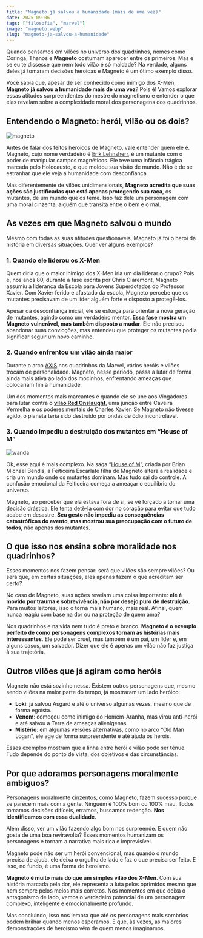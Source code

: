 ```yaml
---
title: "Magneto já salvou a humanidade (mais de uma vez)"
date: 2025-09-06
tags: ["filosofia", "marvel"]
image: "magneto.webp"
slug: "magneto-ja-salvou-a-humanidade"
---
```


Quando pensamos em vilões no universo dos quadrinhos, nomes como Coringa, Thanos e **Magneto** costumam aparecer entre os primeiros. Mas e se eu te dissesse que nem todo vilão é só maldade? Na verdade, alguns deles já tomaram decisões heroicas e Magneto é um ótimo exemplo disso.

Você sabia que, apesar de ser conhecido como inimigo dos X-Men, **Magneto já salvou a humanidade mais de uma vez**? Pois é! Vamos explorar essas atitudes surpreendentes do mestre do magnetismo e entender o que elas revelam sobre a complexidade moral dos personagens dos quadrinhos.

## Entendendo o Magneto: herói, vilão ou os dois?

![magneto](xmen-magneto.webp)

Antes de falar dos feitos heroicos de Magneto, vale entender quem ele é. Magneto, cujo nome verdadeiro é [Erik Lehnsherr](https://x-men.fandom.com/wiki/Magneto), é um mutante com o poder de manipular campos magnéticos. Ele teve uma infância trágica marcada pelo Holocausto, o que moldou sua visão de mundo. Não é de se estranhar que ele veja a humanidade com desconfiança.

Mas diferentemente de vilões unidimensionais, **Magneto acredita que suas ações são justificadas que está apenas protegendo sua raça**, os mutantes, de um mundo que os teme. Isso faz dele um personagem com uma moral cinzenta, alguém que transita entre o bem e o mal.

## As vezes em que Magneto salvou o mundo

Mesmo com todas as suas atitudes questionáveis, Magneto já foi o herói da história em diversas situações. Quer ver alguns exemplos?

### 1. Quando ele liderou os X-Men

Quem diria que o maior inimigo dos X-Men iria um dia liderar o grupo? Pois é, nos anos 80, durante a fase escrita por Chris Claremont, Magneto assumiu a liderança da Escola para Jovens Superdotados do Professor Xavier. Com Xavier ferido e afastado da escola, Magneto percebe que os mutantes precisavam de um líder alguém forte e disposto a protegê-los.

Apesar da desconfiança inicial, ele se esforça para orientar a nova geração de mutantes, agindo como um verdadeiro mentor. **Essa fase mostra um Magneto vulnerável, mas também disposto a mudar**. Ele não precisou abandonar suas convicções, mas entendeu que proteger os mutantes podia significar seguir um novo caminho.

### 2. Quando enfrentou um vilão ainda maior

Durante o arco [AXIS](https://www.marvel.com/comics/guides/397/avengers-x-men-axis) nos quadrinhos da Marvel, vários heróis e vilões trocam de personalidade. Magneto, nesse período, passa a lutar de forma ainda mais ativa ao lado dos mocinhos, enfrentando ameaças que colocariam fim à humanidade.

Um dos momentos mais marcantes é quando ele se une aos Vingadores para lutar contra o **[vilão Red Onslaught](https://x-men.fandom.com/wiki/Red_Onslaught)**, uma junção entre Caveira Vermelha e os poderes mentais de Charles Xavier. Se Magneto não tivesse agido, o planeta teria sido destruído por ondas de ódio incontrolável.

### 3. Quando impediu a destruição dos mutantes em “House of M”

![wanda](wanda.webp)

Ok, esse aqui é mais complexo. Na saga “[House of M](https://x-men.fandom.com/wiki/House_of_M)”, criada por Brian Michael Bendis, a Feiticeira Escarlate filha de Magneto altera a realidade e cria um mundo onde os mutantes dominam. Mas tudo sai do controle. A confusão emocional da Feiticeira começa a ameaçar o equilíbrio do universo.

Magneto, ao perceber que ela estava fora de si, se vê forçado a tomar uma decisão drástica. Ele tenta detê-la com dor no coração para evitar que tudo acabe em desastre. **Seu gesto não impediu as consequências catastróficas do evento, mas mostrou sua preocupação com o futuro de todos**, não apenas dos mutantes.

## O que isso nos ensina sobre moralidade nos quadrinhos?

Esses momentos nos fazem pensar: será que vilões são sempre vilões? Ou será que, em certas situações, eles apenas fazem o que acreditam ser certo?

No caso de Magneto, suas ações revelam uma coisa importante: **ele é movido por trauma e sobrevivência, não por desejo puro de destruição**. Para muitos leitores, isso o torna mais humano, mais real. Afinal, quem nunca reagiu com base na dor ou na proteção de quem ama?

Nos quadrinhos e na vida nem tudo é preto e branco. **Magneto é o exemplo perfeito de como personagens complexos tornam as histórias mais interessantes**. Ele pode ser cruel, mas também é um pai, um líder e, em alguns casos, um salvador. Dizer que ele é apenas um vilão não faz justiça à sua trajetória.

## Outros vilões que já agiram como heróis

Magneto não está sozinho nessa. Existem outros personagens que, mesmo sendo vilões na maior parte do tempo, já mostraram um lado heróico:

*   **Loki**: já salvou Asgard e até o universo algumas vezes, mesmo que de forma egoísta.
*   **Venom**: começou como inimigo do Homem-Aranha, mas virou anti-herói e até salvou a Terra de ameaças alienígenas.
*   **Mistério**: em algumas versões alternativas, como no arco “Old Man Logan”, ele age de forma surpreendente e até ajuda os heróis.

Esses exemplos mostram que a linha entre herói e vilão pode ser tênue. Tudo depende do ponto de vista, dos objetivos e das circunstâncias.

## Por que adoramos personagens moralmente ambíguos?

Personagens moralmente cinzentos, como Magneto, fazem sucesso porque se parecem mais com a gente. Ninguém é 100% bom ou 100% mau. Todos tomamos decisões difíceis, erramos, buscamos redenção. **Nos identificamos com essa dualidade**.

Além disso, ver um vilão fazendo algo bom nos surpreende. E quem não gosta de uma boa reviravolta? Esses momentos humanizam os personagens e tornam a narrativa mais rica e imprevisível.

Magneto pode não ser um herói convencional, mas quando o mundo precisa de ajuda, ele deixa o orgulho de lado e faz o que precisa ser feito. E isso, no fundo, é uma forma de heroísmo.

**Magneto é muito mais do que um simples vilão dos X-Men**. Com sua história marcada pela dor, ele representa a luta pelos oprimidos mesmo que nem sempre pelos meios mais corretos. Nos momentos em que deixa o antagonismo de lado, vemos o verdadeiro potencial de um personagem complexo, inteligente e emocionalmente profundo.

Mas concluindo, isso nos lembra que até os personagens mais sombrios podem brilhar quando menos esperamos. E que, às vezes, as maiores demonstrações de heroísmo vêm de quem menos imaginamos.